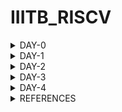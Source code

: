 # IIITB_RISCV


<details>
    
<summary>DAY-0</summary>

# DAY-0

# Installation of Tools

Follow the below commands for installation of tools.

```
git clone https://github.com/kunalg123/riscv_workshop_collaterals.git
cd riscv_workshop_collaterals
chmod +x run.sh
./run.sh

cd ~/riscv_toolchain/iverilog/
git checkout --track -b v10-branch origin/v10-branch
git pull 
chmod 777 autoconf.sh 
./autoconf.sh 
./configure 
make
sudo make install

gedit .bashrc
export PATH="/home/amith/riscv_toolchain/riscv64-unknown-elf-gcc-8.3.0-2019.08.0-x86_64-linux-ubuntu14/bin:$PATH" 
source .bashrc
```

</details>

<details>
    
<summary>DAY-1</summary>

# DAY-1
## Introduction to RISC-V ISA and GNU compiler toolchain

RISC-V (pronounced "risk-five") is an open-source instruction set architecture (ISA) that is designed to be simple, extensible, and modular. It is often referred to as a "free and open RISC instruction set architecture," as it is not encumbered by patents or proprietary restrictions, allowing anyone to use, modify, and contribute to its development.

The C program is compiled into RISC-V assembly language program, this assembly language program is converted into machine level program, which is binary language program. These binary bits will be executed into this particular layout seen in the image below.The Risc-V architecture is implemented by the given RTL (picorv32 cpu core).

![image](https://github.com/amith-bharadwaj/iiitb_asic_class/assets/84613258/ff4b5316-9ea3-4eb9-bc8d-1dc3c3222c02)

The application software will run on the hardware by the given flow.Apps enter into the block of system software, this block converts into the binary language, the system software block contains OS,Compiler and Assembler.OS handles IO operations,allocates memory and performs low level system functions.
The output of the OS are small chunks of C,C++ or Java language, these are taken by the compiler and converted into instructions.Depending on the hardware the format or syntax of the instructions will change. Then the assembler will convert these instructions into binary language program.This binary language is fed to the hardware.Then RTL implementation is done and the synthesized netlist is obtained.

![image](https://github.com/amith-bharadwaj/iiitb_asic_class/assets/84613258/0df7f17d-6217-4ebe-9496-4283764b8803)

![image](https://github.com/amith-bharadwaj/iiitb_asic_class/assets/84613258/982be285-c03e-4496-aa2d-40e9c3fc454e)

## LAB work for RISC-V software toolchain

Let us execute a simple program which computes sum from 1 to a given number N.

```
gedit sum1ton.c
gcc sum1ton.c
./a.out
```

![image](https://github.com/amith-bharadwaj/iiitb_asic_class/assets/84613258/b1799e88-2b3b-40c6-a8cd-1bc384aaffdc)


![image](https://github.com/amith-bharadwaj/iiitb_asic_class/assets/84613258/2405e1cf-0f84-4390-a06d-b97ebbc33df2)

Now let us compile it with risv compiler

```
riscv64-unknown-elf-gcc -O1 -mabi=lp64 -march=rv64i -o sum1ton.o sum1ton.c
```
![image](https://github.com/amith-bharadwaj/iiitb_asic_class/assets/84613258/531aec9c-25d6-4fc7-89eb-b2fc4b312e47)

It will generate the file sum1ton.o, let us go to another tab and run the following commands.

```
riscv64-unknown-elf-objdump -d sum1ton.o | less
```
It will give us a bunch of assembly language code.

We need to look for main section.

```
/main
```
Here we can see 15 instructions which came out when we used the previous commands.Since it is a byte instruction, it always increments by 4.

![image](https://github.com/amith-bharadwaj/iiitb_asic_class/assets/84613258/17fd6343-fbe1-43e1-816c-e7e5d0766c6c)

Now, let us run the command with -ofast.

```
riscv64-unknown-elf-gcc -Ofast -mabi=lp64 -march=rv64i -o sum1ton.o sum1ton.c

```
Here we can see that 12 instructions were produced.

![image](https://github.com/amith-bharadwaj/iiitb_asic_class/assets/84613258/980923ad-7fee-4096-b298-8c1797c33bdd)

### Spike simulation and Debug.

Now let us observe the output using spike

```
riscv64-unknown-elf-gcc -ofast -mabi=lp64 -march=rv64i -o sum1ton.o sum1ton.c
spike pk sum1ton.o
```

![image](https://github.com/amith-bharadwaj/RISCV_ISA/assets/84613258/f4c3d309-97ba-4830-9b16-65b2612d4d61)

The below command is used for debuging line by line.
```
spike -d pk sum1ton.o
```

**LUI**: The "LUI" instruction in RISC-V stands for "Load Upper Immediate." It's used to load an immediate value into the upper 20 bits of a 32-bit register, with the lower 12 bits being filled with zeros. Here's the general format of the LUI instruction:

![image](https://github.com/amith-bharadwaj/RISCV_ISA/assets/84613258/0f14b940-23cd-477c-b36e-99b87a8edff8)

**ADDI**: The "ADDI" instruction in RISC-V stands for "Add Immediate." It's used to add an immediate value to the value in a register and store the result back in the destination register. Here's the general format of the ADDI instruction:

![image](https://github.com/amith-bharadwaj/RISCV_ISA/assets/84613258/887aa66e-dfad-4fef-b8b0-642c3e80f58a)

## 64 Bit Number System for unsigned numbers and signed numbers

In a 64-bit computer architecture,

**Byte:**
        A "byte" in a 64-bit architecture consists of 8 bits, just like in other architectures.
        Each byte can represent a range of values from 0 to 255 (2^8 - 1).
        Bytes are fundamental units of storage and data representation, commonly used for characters, numbers, and other small data units.
        For example, a single ASCII character like 'A' is represented by a byte.

**Word:**
        In a 64-bit architecture, a "word" typically refers to a unit of data that is 64 bits, or 8 bytes.
        This size is often chosen to match the size of the processor's general-purpose registers, enabling efficient processing of data.
        Words are commonly used for integer arithmetic, memory addressing, and data manipulation operations.

**Double Word:** In a 64-bit architecture, a "double word" is a unit of data that is twice the size of a word, hence 128 bits or 16 bytes.Double words are used for larger data structures, floating-point numbers, and certain specialized operations that require more storage space.

        
![image](https://github.com/amith-bharadwaj/RISCV_ISA/assets/84613258/b2e2a8db-c052-4aac-ae13-22d5780536ee)

Here below we can see the representation of unsigned numbers in 64 bit architecture.

![image](https://github.com/amith-bharadwaj/IIITB_RISCV/assets/84613258/38c73c57-49dd-4498-b9c0-27e5186db566)

The format and memory for different data types are given below.

![image](https://github.com/amith-bharadwaj/IIITB_RISCV/assets/84613258/094579d4-2127-4602-a157-21563d46535f)

</details>

<details>
    
<summary>DAY-2</summary>

# DAY-2
## Application Binary Interface

The Application Binary Interface (ABI) for the RISC-V architecture defines a set of rules and conventions for the interaction between software components at the binary level. It encompasses how functions are called, how data is represented and manipulated, how memory is managed, and how system calls are made. The RISC-V ABI ensures compatibility and interoperability between different software modules, making it possible for programs to work seamlessly on different systems that adhere to the same ABI.

![image](https://github.com/amith-bharadwaj/IIITB_RISCV/assets/84613258/1f14cdec-d0cc-498f-b0a6-4f8a1e3f118a)

### Memory Allocation 

There are two different ways to load the data into registers,the data can be loaded directly to registers but as we dont have large number of registers, we can load the data into the memory and then from memory we can load the data into the registers.

![image](https://github.com/amith-bharadwaj/IIITB_RISCV/assets/84613258/982bd744-0e8d-45ba-b862-419dcdd9e2a1)

RiscV belongs to little-endian memory addressing system.Little-endian memory addressing is a way of organizing and storing data in computer memory where the least significant byte (LSB) of a multi-byte value is stored at the lowest memory address, while the most significant byte (MSB) is stored at a higher memory address.This byte order is opposite to big-endian memory addressing.

![image](https://github.com/amith-bharadwaj/IIITB_RISCV/assets/84613258/53829752-ee0f-4170-a491-724a64ded03f)

**ld:** This mnemonic stands for "load double-word." It's an instruction used to load a 64-bit (8-byte) value from memory into a register.

**x8:** This is the destination register where the loaded value will be stored. In RISC-V assembly language, registers are denoted by the "x" prefix followed by a number (e.g., x0, x1, x2, ..., x31).

**16:** This is the immediate offset value, which indicates the offset from the address stored in register x23. The offset is added to the address in x23 to calculate the memory address from which the value will be loaded.

**(x23):** This indicates that the address to be used for loading the value is stored in register x23. x23 is the base register, and the offset is added to its value to compute the effective memory address.
    
![image](https://github.com/amith-bharadwaj/IIITB_RISCV/assets/84613258/82e52cc8-7eb7-49dc-b5be-7993857d3412)

The format of instruction can be seen below.

![image](https://github.com/amith-bharadwaj/IIITB_RISCV/assets/84613258/5bb365b1-f46c-4e87-a65c-fc398499e059)

The add instruction below performs the addition operation by adding the values stored in registers x24 and x8 together. The result of the addition is then stored back in register x8, overwriting the previous value.

![image](https://github.com/amith-bharadwaj/IIITB_RISCV/assets/84613258/b9cbd593-8d84-4d53-9701-7b8b10baa843)


![image](https://github.com/amith-bharadwaj/IIITB_RISCV/assets/84613258/d17f8452-72fa-496c-bea4-fa210881d1fc)

The below image shows the different ABI names,registers and its usages.
![image](https://github.com/amith-bharadwaj/IIITB_RISCV/assets/84613258/d2614bb0-4fb3-4fbb-b747-437924e937fb)

## Lab Work using ABI function calls

Let us perform the lab to rewrite c program in asm language.The main c program passes a0 and a1 to ASM block and the ASM returns a0 back to the main c program.

![image](https://github.com/amith-bharadwaj/IIITB_RISCV/assets/84613258/c231b772-fe51-484c-b5c6-3fd9c8ee9478)

The algorithm for the operation of program can be seen below.

![image](https://github.com/amith-bharadwaj/IIITB_RISCV/assets/84613258/1b55a7fc-b712-4c4a-b659-1a659298a999)

This is 1to9_custom.c file 

![image](https://github.com/amith-bharadwaj/IIITB_RISCV/assets/84613258/4da8461e-3ac1-4073-abda-b0268e556984)

This is load.S file

![image](https://github.com/amith-bharadwaj/IIITB_RISCV/assets/84613258/68ef46f8-b98c-42cb-b4c6-d5900efb0447)

The execution of the program is performed.
```
riscv64-unknown-elf-gcc -Ofast -mabi=lp64 -march=rv64i -o 1to9_custom.o 1to9_custom.c load.S
spike pk 1to9_custom.o
riscv64-unknown-elf-objdump -d 1to9_custom.o |less
```

![image](https://github.com/amith-bharadwaj/IIITB_RISCV/assets/84613258/9d5624c4-ab71-4b22-9a83-e2a330cc4191)

## Lab to run C program on RISC-V CPU
We will load the hex format of C Program to the RISC-V CPU which is written in verilog and the end result is displayed.

![image](https://github.com/amith-bharadwaj/IIITB_RISCV/assets/84613258/173e1d5e-2d97-4370-b67b-4acd8092f082)

Follow the below commands to run the program.

```
chmod rv32im.sh
./rv32im.sh
```
![image](https://github.com/amith-bharadwaj/IIITB_RISCV/assets/84613258/11ddb3bb-27fd-4ae0-b01b-a5b25084ebab)


</details>

<details>
    
<summary>DAY-3</summary>

# DAY-3
# Digital Logic with TL-verilog and MakerChip

**Logic Gates** : Logic gates are fundamental building blocks of digital circuits that perform logical operations on one or more binary inputs (usually represented as 0 or 1) to produce a binary output. These gates implement basic logical functions and are the foundation of all digital systems and computers.

![Screenshot from 2023-08-20 22-45-39](https://github.com/amith-bharadwaj/IIITB_RISCV/assets/84613258/2d0c3c6b-cce4-4b0c-aa62-257f9a5c623c)

**Combinational Circuit** : A combinational circuit is a type of digital circuit in which the output is solely determined by the current input values, without any consideration of previous inputs or circuit states. In other words, the output of a combinational circuit depends only on the instantaneous values of its input signals, and there is no concept of memory or feedback within the circuit. Combinational circuits are widely used in digital systems for tasks such as arithmetic operations, data manipulation, and logic processing.

![image](https://github.com/amith-bharadwaj/IIITB_RISCV/assets/84613258/c1554765-ea65-4b0d-a4c0-3b4b6d9a6992)

Adder

![image](https://github.com/amith-bharadwaj/IIITB_RISCV/assets/84613258/e923ea4f-f6ba-4ea5-9989-301f031339ca)

Boolean Operator

![image](https://github.com/amith-bharadwaj/IIITB_RISCV/assets/84613258/97c73212-01ba-44e3-a320-91baac99dad9)

Multiplexer

![Screenshot from 2023-08-20 22-58-39](https://github.com/amith-bharadwaj/IIITB_RISCV/assets/84613258/98e0e463-386e-43ff-ab0d-fc75932a46d2)

Chaining Ternary Operator

![Screenshot from 2023-08-20 23-04-09](https://github.com/amith-bharadwaj/IIITB_RISCV/assets/84613258/911f4d64-9c85-465b-adcf-c3633c69015f)

#### MakerChip

Makerchip is a popular online Integrated Development Environment (IDE) primarily focused on digital design and hardware description languages (HDLs). It's designed to facilitate the design, simulation, and verification of digital circuits and systems.

**Pythagorean Example**

![Screenshot from 2023-08-20 23-29-46](https://github.com/amith-bharadwaj/IIITB_RISCV/assets/84613258/b2f7e54d-ad08-49c5-a14a-1cc687a3ae64)

#### Combinational Logic

Task 1: Inverter

![Screenshot from 2023-08-20 23-39-11](https://github.com/amith-bharadwaj/IIITB_RISCV/assets/84613258/4109d792-b6d8-41b9-a04c-74a23ba03e24)

Task 2: AND Logic circuit 

![Screenshot from 2023-08-20 23-41-10](https://github.com/amith-bharadwaj/IIITB_RISCV/assets/84613258/17943c26-a4dc-49e1-ae35-8d2dfaca1bde)

Task 3: Vectors

$out[4:0] will create a vector of 5 bits.Arithmetic operators on vectors will act as binary numbers. 

![Screenshot from 2023-08-20 23-45-49](https://github.com/amith-bharadwaj/IIITB_RISCV/assets/84613258/167b60b0-0fb1-4308-ae16-8933b16e2856)

![Screenshot from 2023-08-20 23-47-58](https://github.com/amith-bharadwaj/IIITB_RISCV/assets/84613258/bdf843a6-d4cb-4016-9896-419633010589)

Task 4 : Multiplexer

![Screenshot from 2023-08-20 23-48-53](https://github.com/amith-bharadwaj/IIITB_RISCV/assets/84613258/17e1db43-818d-4671-b71c-2d54c2e4e219)

![Screenshot from 2023-08-20 23-52-27](https://github.com/amith-bharadwaj/IIITB_RISCV/assets/84613258/b5eda7f8-1aa8-4f54-b040-ba49a6aae014)

Multiplexer using vectors

![Screenshot from 2023-08-20 23-54-36](https://github.com/amith-bharadwaj/IIITB_RISCV/assets/84613258/598e0681-8812-454f-8866-a41a359f3170)

Task 5: Combinational Calculator

This circuit implements a calculator that can perform +,-,*,/ on two input values.

![Screenshot from 2023-08-20 23-59-43](https://github.com/amith-bharadwaj/IIITB_RISCV/assets/84613258/790dca5b-14bf-4e9c-ac1a-cd45ada9c6f7)

![Screenshot from 2023-08-21 00-16-27](https://github.com/amith-bharadwaj/IIITB_RISCV/assets/84613258/68075105-8e82-4f62-b808-37a66b3e38c7)

#### Sequential Logic

Sequential logic refers to a type of digital logic circuit or system in which the output is determined not only by the current inputs but also by the history of inputs.In sequential logic, the circuit contains memory elements such as flip-flops or registers that store information and maintain a state. This stored information influences how the circuit responds to subsequent inputs. The concept of time or clock signal is crucial in sequential logic, as it dictates when the stored information is updated and when new computations can take place.

Example: Fibbonaci series with Reset

![image](https://github.com/amith-bharadwaj/IIITB_RISCV/assets/84613258/c0612a9d-880e-4cd4-8f8d-0f04c23f98b7)

![image](https://github.com/amith-bharadwaj/IIITB_RISCV/assets/84613258/d10be0fc-2f15-4e61-8ea0-12a6ac764e5c)

Task 1: Counter

![image](https://github.com/amith-bharadwaj/IIITB_RISCV/assets/84613258/55945da3-25dd-4766-a454-06ff83859664)

The TLV code for performing the counter operation is given below.
```
$cnt[31:0] = $reset ? 0 : (1 + >>1$cnt);
```
![image](https://github.com/amith-bharadwaj/IIITB_RISCV/assets/84613258/9ccc748c-75e7-4bed-aab6-f910616ac72e)

Task 2: Our task is to perform a sequential calculator operation.This calculator should remember the last result and use it for the next calculation.

![image](https://github.com/amith-bharadwaj/IIITB_RISCV/assets/84613258/97287d00-b851-4044-925e-eddbba7bb0e8)

![image](https://github.com/amith-bharadwaj/IIITB_RISCV/assets/84613258/173d9ac8-065e-4aab-b41b-318403e0c397)

## Pipelining

Pipelining in refers to a design methodology employed in digital integrated circuit (IC) development to enhance the throughput and performance of sequential operations. It involves breaking down a complex computation or task into smaller, discrete stages, each of which can be executed concurrently by separate hardware modules. These stages are interconnected in a serial manner, creating a pipeline that allows new operations to enter the pipeline before previous ones have completed.

The primary objective of pipelining is to minimize the idle time of hardware resources and maximize overall system throughput. By enabling multiple tasks to be processed simultaneously at different pipeline stages, the effective utilization of resources is improved, resulting in faster execution times for a sequence of operations.However,pipelining introduces additional challenges such as data hazards, control hazards, and inter-stage synchronization.

![image](https://github.com/amith-bharadwaj/IIITB_RISCV/assets/84613258/bad4f649-b01c-43b1-8e9c-6e8c0ce9ec43)


![image](https://github.com/amith-bharadwaj/IIITB_RISCV/assets/84613258/33442b80-9a8c-409d-a963-a95e0facf416)


![image](https://github.com/amith-bharadwaj/IIITB_RISCV/assets/84613258/080272e0-d3ef-479c-b3e3-f2f865fdbdff)

![image](https://github.com/amith-bharadwaj/IIITB_RISCV/assets/84613258/e8a0fa5a-2732-42c8-b7bb-852a2c98ca92)

![image](https://github.com/amith-bharadwaj/IIITB_RISCV/assets/84613258/7e7452c8-ca42-4e59-8beb-917e658813b0)

![image](https://github.com/amith-bharadwaj/IIITB_RISCV/assets/84613258/f3941be2-d161-4a4e-8637-61ec5c3e3e42)

Let us perform the pipelining of error conditions.

![image](https://github.com/amith-bharadwaj/IIITB_RISCV/assets/84613258/dbfa03ed-45bb-46c5-a38a-7f595127295c)

Task: Pipelining of Calculator and Counter

![image](https://github.com/amith-bharadwaj/IIITB_RISCV/assets/84613258/b2052e95-2767-4bff-928d-d1011e05c58a)

![image](https://github.com/amith-bharadwaj/IIITB_RISCV/assets/84613258/37a6cdbc-1c84-47ba-b650-b99ef615c797)

Task: Cycle Calculator

![image](https://github.com/amith-bharadwaj/IIITB_RISCV/assets/84613258/f2ee4269-0a4d-4ea6-928d-8ee97759d746)
The TLV code is given below.

```
|calc
      @1
         
        $reset = *reset;
        $val1[31:0] = >>2$out[31:0] ;
        $val2[31:0] = $rand2[3:0];
        $sum[31:0] = $val1[31:0] + $val2[31:0];
        $diff[31:0] = $val1[31:0] - $val2[31:0];
        $prod[31:0] = $val1[31:0] * $val2[31:0];
        $quot[31:0] = $val1[31:0] / $val2[31:0];
        $valid = $reset ? 0 : (>>1$valid + 1);
      @2
        $out[31:0] = ($reset | ~($valid))  ? 32'h0 : ($op[1] ? ($op[0] ? $div : $prod):($op[0] ? $diff : $sum));

        
 
```

![image](https://github.com/amith-bharadwaj/IIITB_RISCV/assets/84613258/ff8e85d3-1f03-4433-ad5d-8e7b007ad678)

## Validity

In Transaction-Level Verilog (TL-Verilog), which is an extension of the Verilog hardware description language (HDL), "validity" refers to the concept of indicating whether a piece of data is valid or not. TL-Verilog is designed to facilitate high-level modeling and rapid design entry, particularly for transaction-level modeling.

![image](https://github.com/amith-bharadwaj/IIITB_RISCV/assets/84613258/23133cdb-8b66-43a5-bd38-9d060f0f1df5)

### Clock Gating

Clock gating is a power-saving technique used in digital circuit design to reduce dynamic power consumption by selectively controlling the clock signal to specific circuit elements or modules. The primary goal of clock gating is to save power by stopping the clock signal from reaching parts of the circuit that are not currently active or performing useful computation.

![image](https://github.com/amith-bharadwaj/IIITB_RISCV/assets/84613258/ad5ebcbb-6fff-406c-a6ed-38f640feb825)

Exercise 1: Distance Accumulator

![image](https://github.com/amith-bharadwaj/IIITB_RISCV/assets/84613258/2661aebd-ab3d-4791-a547-2c9b80f1a54f)

![image](https://github.com/amith-bharadwaj/IIITB_RISCV/assets/84613258/8caeb14a-26b3-405e-bdff-0343e01ed905)

![image](https://github.com/amith-bharadwaj/IIITB_RISCV/assets/84613258/4d147b37-36b8-44bd-9351-87e9b597973f)

![image](https://github.com/amith-bharadwaj/IIITB_RISCV/assets/84613258/aa5e06e1-5c4e-4346-afd0-e9763a7130f6)

![image](https://github.com/amith-bharadwaj/IIITB_RISCV/assets/84613258/46aff40e-5d8e-4de6-81c6-1fedd32c25c4)

Exercise 2: Cycle Calculator with Validity

![image](https://github.com/amith-bharadwaj/IIITB_RISCV/assets/84613258/58913fc5-c379-4fa5-8673-0ab4b24d792b)

![image](https://github.com/amith-bharadwaj/IIITB_RISCV/assets/84613258/3cc36546-b378-49b4-92d6-1fcc40ef3b90)

Calculator with single value memory 

![image](https://github.com/amith-bharadwaj/IIITB_RISCV/assets/84613258/72abac6c-b4e7-45c5-840b-d688ab4a93e2)

![image](https://github.com/amith-bharadwaj/IIITB_RISCV/assets/84613258/e718ffa0-e7da-488f-8ed4-cf532aaab61b)


</details>


<details>
    
<summary>DAY-4</summary>

## RISC-V Micro Architecture

### RISC-V Block Diagram

![image](https://github.com/amith-bharadwaj/IIITB_RISCV/assets/84613258/9348ff29-26f3-4a53-8709-17a80284fab7)

1.The Program Counter (PC) serves as a specialized register within a CPU, tasked with keeping a record of the memory address pertaining to the upcoming instruction set for fetching and execution. It undergoes incremental updates as instructions are fetched, and it plays a role in indicating the address to the instruction memory, thereby facilitating the retrieval of the subsequent instruction within the program sequence.

2.The Instruction Decoder takes form as an internal circuit embedded within the CPU, responsible for the interpretation of machine instructions obtained from memory. It translates the binary representation of the instruction into control signals that oversee the functioning of other CPU components, ensuring the execution of the instruction itself.

3.Functioning as a storage module, the Instruction Memory safeguards the program's machine instructions. This section, often set as read-only, harbors the binary instructions that the CPU retrieves and deciphers. The program counter works in conjunction with the instruction memory to determine the address from which the following instruction should be retrieved.

4.The Data Memory operates as a storage component designated for containing data manipulated by instructions during program execution. Unlike instruction memory, data memory permits both reading and writing. It holds variables, data arrays, and other pertinent information crucial for the program's execution.

5.The Arithmetic Logic Unit (ALU) stands as a pivotal digital circuit situated within the CPU. It takes charge of conducting arithmetic and logical operations on data. Its repertoire spans various tasks such as addition, subtraction, multiplication, division, bitwise operations (AND, OR, XOR), and comparisons. The outcomes generated by the ALU fuel an array of computations as prescribed by the instructions.

6.The Read Register File functions as a constituent that stores an ensemble of registers employed to house data during instruction execution. Instructions often involve extracting data from these registers. Specific registers are designated by the instruction for data retrieval, and the data sourced from these registers can function as operands for operations executed by the ALU or other components.

7.The Write Register File shoulders the responsibility of capturing the outcomes of operations and storing them back into registers. Following the execution of an instruction, the outcomes are frequently inscribed back into the register file. This practice guarantees that the revised data stands ready for ensuing instructions.

    The harmonious collaboration of these elements facilitates the execution of machine instructions within a CPU. The program counter guides the procedure of instruction acquisition, the instruction decoder translates instructions, the ALU carries out mathematical operations, the register files preserve data, and the memory components provide storage and retrieval of data. This orchestration permits the CPU to adeptly undertake the responsibilities stipulated by a program's instructions.

</details>

<details>
    
<summary>REFERENCES</summary>

# REFERENCES

1. https://www.vsdiat.com/
2. https://github.com/kunalg123/vsdflow
3. https://teamvlsi.com
4. https://vlsiverify.com/verilog
5. https://github.com/stevehoover/RISC-V_MYTH_Workshop



</details>
